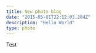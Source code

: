 ```yaml
---
title: New photo blog
date: "2015-05-01T22:12:03.284Z"
description: "Hello World"
type: photo
---
```


Test

